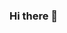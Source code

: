 ### Hi there 👋

<!--
**ShreyashGedam/ShreyashGedam** is a ✨ _special_ ✨ repository because its `README.md` (this file) appears on your GitHub profile.

Here are some ideas to get you started:

